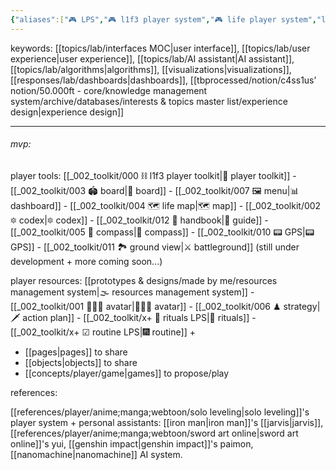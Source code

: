 ```yaml
---
{"aliases":["🎮 LPS","🎮 l1f3 player system","🎮 life player system","life player system","L1F3 player system"],"created in":"2022-02-11T11:29:00-03:00","last tended to":"2024-09-24T16:28:23-03:00","tags":["project","l1f3","art","player","design","lab","🌱"],"dg-publish":true,"notestage":["🌱"],"created":"2022-02-11T11:29:00.000-03:00","updated":"2025-03-01T13:38:35.857-03:00","permalink":"/004-l1-f3/l1f3-player-system/","dgPassFrontmatter":true}
---
```


keywords: [[topics/lab/interfaces MOC\|user interface]], [[topics/lab/user experience\|user experience]], [[topics/lab/AI assistant\|AI assistant]], [[topics/lab/algorithms\|algorithms]], [[visualizations\|visualizations]], [[responses/lab/dashboards\|dashboards]], [[tbprocessed/notion/c4ss1us’ notion/50.000ft - core/knowledge management system/archive/databases/interests & topics master list/experience design\|experience design]]

---

###### mvp:

player tools:
[[_002_toolkit/000 ⛓ l1f3 player toolkit\|🧰 player toolkit]]
	- [[_002_toolkit/003 🏟 board\|🎲 board]]
	- [[_002_toolkit/007 🖼 menu\|📊 dashboard]]
	- [[_002_toolkit/004 🗺 life map\|🗺 map]]
	- [[_002_toolkit/002 🔯 codex\|🔯 codex]]
	- [[_002_toolkit/012 📓 handbook\|📓 guide]]
	- [[_002_toolkit/005 🧭 compass\|🧭 compass]]
	- [[_002_toolkit/010 📟 GPS\|📟 GPS]]
	- [[_002_toolkit/011 🏞 ground view\|⚔ battleground]]
(still under development + more coming soon...)

player resources:
[[prototypes & designs/made by me/resources management system\|🌫 resources management system]]
	- [[_002_toolkit/001 👨🏻‍🎤 avatar\|👨🏻‍🎤 avatar]]
	- [[_002_toolkit/006 ♟ strategy\|🗡 action plan]]
	- [[_002_toolkit/x+ 📿 rituals LPS\|📿 rituals]]
	- [[_002_toolkit/x+ ☑ routine LPS\|🎆 routine]]
+
- [[pages\|pages]] to share
- [[objects\|objects]] to share
- [[concepts/player/game\|games]] to propose/play

references:

[[references/player/anime;manga;webtoon/solo leveling\|solo leveling]]'s player system
\+ personal assistants: [[iron man\|iron man]]'s [[jarvis\|jarvis]], [[references/player/anime;manga;webtoon/sword art online\|sword art online]]'s yui, [[genshin impact\|genshin impact]]'s paimon, [[nanomachine\|nanomachine]] AI system.